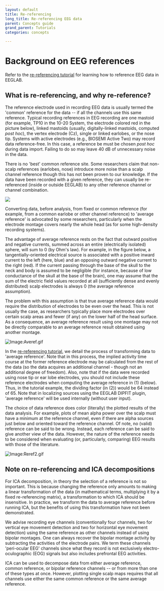 ```yaml
---
layout: default
title: Re-referencing
long_title: Re-referencing EEG data
parent: Concepts guide
grand_parent: Tutorials
categories: concepts

---
```

Background on EEG references
=====

Refer to the [re-referencing tutorial](/tutorials/05_Preprocess/rereferencing.html) for learning how to reference EEG data in EEGLAB.

What is re-referencing, and why re-reference?
---------------------------------------------
The reference electrode used in recording EEG data is usually termed the
'common' reference for the data -- if all the channels use this same
reference. Typical recording references in EEG recording are one mastoid
(for example, TP10 in the 10-20 System, the electrode colored red in the
picture below), linked mastoids (usually, digitally-linked mastoids,
computed *post hoc*), the vertex electrode (Cz), single or linked
earlobes, or the nose tip. Systems with active electrodes (e.g., BIOSEMI
Active Two) may record data reference-free. In this case, a reference
be must be chosen *post hoc* during data import. Failing to do so may
leave 40 dB of unnecessary noise in the data.

There is no 'best' common reference site. Some researchers claim that
non-scalp references (earlobes, nose) introduce more noise than a scalp
channel reference though this has not been proven to our knowledge. If
the data have been recorded with a given reference, they can usually be
re-referenced (inside or outside EEGLAB) to any other reference channel
or channel combination.


![](/assets/images/Reref.jpg)


Converting data, before analysis, from fixed or common reference (for
example, from a common earlobe or other channel reference) to 'average
reference' is advocated by some researchers, particularly when the
electrode montage covers nearly the whole head (as for some high-density
recording systems).
 
 The advantage of average reference rests on the fact
that outward positive and negative currents, summed across an entire
(electrically isolated) sphere, will sum to 0 (by Ohm's law). For
example, in the figure below, a tangentially-oriented electrical source
is associated with a positive inward current to the left (here, blue)
and an opposing outward negative current to the right (red). If the
current passing through the base of the skull to the neck and body is
assumed to be negligible (for instance, because of low conductance of
the skull at the base of the brain), one may assume that the sum of the
electric field values recorded at all (sufficiently dense and evenly
distributed) scalp electrodes is always 0 (the average reference
assumption).

The problem with this assumption is that true average reference data
would require the distribution of electrodes to be even over the head.
This is not usually the case, as researchers typically place more
electrodes over certain scalp areas and fewer (if any) on the lower
half of the head surface. As a consequence, an average reference result
using one montage may not be directly comparable to an average reference
result obtained using another montage.



![Image:Averef.gif](/assets/images/Averef.gif)



In the [re-referencing tutorial](/tutorials/05_Preprocess/rereferencing.html), we detail the process of transforming data to 'average
reference'. Note that in this process, the implied activity time course
at the former reference electrode may be calculated from the rest of the
data (so the data acquires an additional channel - though not an
additional degree of freedom). Also, note that if the data were recorded
using nose tip or ear lobe electrodes, you should not include these
reference electrodes when computing the average reference in (1)
(below). Thus, in the tutorial example, the dividing factor (in (2)) would
be 64 instead of 65. Note that in localizing sources using the EEGLAB
DIPFIT plugin, 'average reference' will be used internally (without
user input).

The choice of data reference does color (literally) the plotted results
of the data analysis. For example, plots of mean alpha power over the
scalp must have a minimum at the reference channel, even if there are alpha sources just below and oriented toward the reference channel.
Of note, no (valid) reference can be said to be wrong. Instead, each
reference can be said to give another view of the data. However, the
nature of the reference needs to be considered when evaluating (or, particularly, comparing) EEG results with those of the literature.

![Image:Reref2.gif](/assets/images/Reref2.gif)

## Note on re-referencing and ICA decompositions

For ICA decomposition, in theory the selection of
a reference is not so important. This is because changing the reference
only amounts to making a linear transformation of the data (in
mathematical terms, multiplying it by a fixed re-referencing matrix), a
transformation to which ICA should be insensitive. In practice, we transform the data to average reference before running ICA, but the benefits of using this transformation have not been demonstrated.

We advise recording eye channels (conventionally four channels, two for
vertical eye movement detection and two for horizontal eye movement
detection) using the same reference as other channels instead of using
bipolar montages. One can always recover the bipolar montage activity by
subtracting the activities of the electrode pairs. We term these
channels 'peri-ocular EEG' channels since what they record is not
exclusively electro-oculographic (EOG) signals but also includes 
prefrontal EEG activities.

ICA can be used to decompose data from either average reference, common
reference, or bipolar reference channels -- or from more than one of
these types at once. However, plotting single scalp maps requires that
all channels use either the same common reference or the same average
reference.
